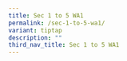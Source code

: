 ```yaml
---
title: Sec 1 to 5 WA1
permalink: /sec-1-to-5-wa1/
variant: tiptap
description: ""
third_nav_title: Sec 1 to 5 WA1
---
```

